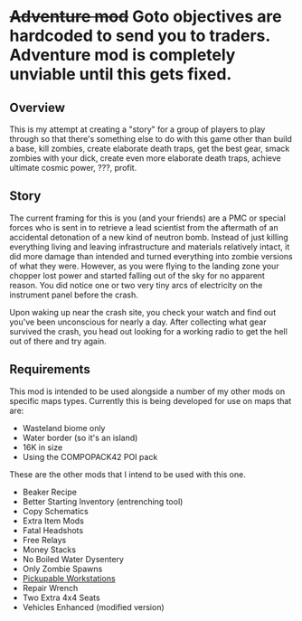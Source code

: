 # ~~Adventure mod~~ Goto objectives are hardcoded to send you to traders. Adventure mod is completely unviable until this gets fixed.

## Overview
This is my attempt at creating a "story" for a group of players to play through so that there's something else to do with this game other than build a base, kill zombies, create elaborate death traps, get the best gear, smack zombies with your dick, create even more elaborate death traps, achieve ultimate cosmic power, ???, profit.

## Story
The current framing for this is you (and your friends) are a PMC or special forces who is sent in to retrieve a lead scientist from the aftermath of an accidental detonation of a new kind of neutron bomb. Instead of just killing everything living and leaving infrastructure and materials relatively intact, it did more damage than intended and turned everything into zombie versions of what they were. However, as you were flying to the landing zone your chopper lost power and started falling out of the sky for no apparent reason. You did notice one or two very tiny arcs of electricity on the instrument panel before the crash.

Upon waking up near the crash site, you check your watch and find out you've been unconscious for nearly a day. After collecting what gear survived the crash, you head out looking for a working radio to get the hell out of there and try again. 

## Requirements
This mod is intended to be used alongside a number of my other mods on specific maps types. Currently this is being developed for use on maps that are:
- Wasteland biome only
- Water border (so it's an island)
- 16K in size
- Using the COMPOPACK42 POI pack

These are the other mods that I intend to be used with this one.
- Beaker Recipe
- Better Starting Inventory (entrenching tool)
- Copy Schematics
- Extra Item Mods
- Fatal Headshots
- Free Relays
- Money Stacks
- No Boiled Water Dysentery
- Only Zombie Spawns
- [Pickupable Workstations](https://www.nexusmods.com/7daystodie/mods/522)
- Repair Wrench
- Two Extra 4x4 Seats
- Vehicles Enhanced (modified version)